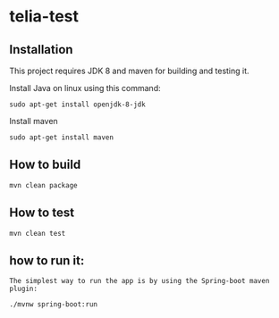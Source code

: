 # telia-test

## Installation

This project requires JDK 8 and maven for building and testing it.

Install Java on linux using this command:

    sudo apt-get install openjdk-8-jdk

Install maven

    sudo apt-get install maven

## How to build

    mvn clean package

## How to test

    mvn clean test

## how to run it:

    The simplest way to run the app is by using the Spring-boot maven plugin:
    
    ./mvnw spring-boot:run

